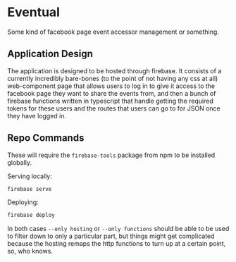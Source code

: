 # Eventual

Some kind of facebook page event accessor management or something.

## Application Design

The application is designed to be hosted through firebase. It consists of a
currently incredibly bare-bones (to the point of not having any css at all)
web-component page that allows users to log in to give it access to the facebook
page they want to share the events from, and then a bunch of firebase functions
written in typescript that handle getting the required tokens for these users
and the routes that users can go to for JSON once they have logged in.

## Repo Commands

These will require the `firebase-tools` package from npm to be installed
globally.

Serving locally:

```bash
firebase serve
```

Deploying:

```bash
firebase deploy
```

In both cases `--only hosting` or `--only functions` should be able to be used
to filter down to only a particular part, but things might get complicated
because the hosting remaps the http functions to turn up at a certain point, so,
who knows.